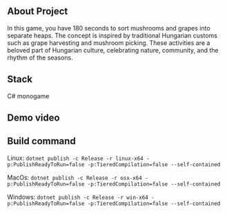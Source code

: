 ## About Project
In this game, you have 180 seconds to sort mushrooms and grapes into separate heaps. The concept is inspired by traditional Hungarian customs such as grape harvesting and mushroom picking. These activities are a beloved part of Hungarian culture, celebrating nature, community, and the rhythm of the seasons.

## Stack
C# monogame

## Demo video


## Build command

Linux:
```dotnet publish -c Release -r linux-x64 -p:PublishReadyToRun=false -p:TieredCompilation=false --self-contained```

MacOs:
```dotnet publish -c Release -r osx-x64 -p:PublishReadyToRun=false -p:TieredCompilation=false --self-contained```

Windows:
```dotnet publish -c Release -r win-x64 -p:PublishReadyToRun=false -p:TieredCompilation=false --self-contained```

